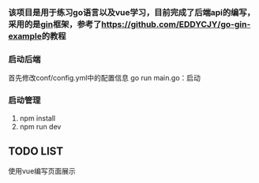 ### 该项目是用于练习go语言以及vue学习，目前完成了后端api的编写，采用的是[gin](https://github.com/gin-gonic/gin)框架，参考了<https://github.com/EDDYCJY/go-gin-example>的教程

### 启动后端
首先修改conf/config.yml中的配置信息
  go run main.go：启动
  
### 启动管理
  1. npm install
  2. npm run dev
## TODO LIST
  使用vue编写页面展示
